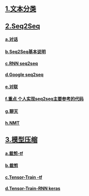 
## [1.文本分类](https://github.com/yully06/text_classification)   
## [2.Seq2Seq]() 
#### [a.对话](https://github.com/Sunsapience/tf_seq2seq_chatbot)   
#### [b.Seq2Seq基本说明](https://github.com/Sunsapience/Seq2seq-tutorials)  
#### [c.RNN seq2seq](https://github.com/Sunsapience/RNN-for-Seq2Seq)  
#### [d.Google seq2seq](https://github.com/Sunsapience/Google-seq2seq)  
#### [e.对联](https://github.com/Sunsapience/seq2seq-couplet)  
#### [f.重点 个人实现seq2seq主要参考的代码](https://github.com/Sunsapience/just_another_seq2seq)  
#### [g.聊天](https://github.com/Sunsapience/chatbot)  
#### [h.NMT](https://github.com/Sunsapience/Tensorflow-Seq2Seq-Tutorial)  
## [3.模型压缩]()    
#### [a.裁剪-tf](https://github.com/Sunsapience/pruning_with_tensorflow)  
#### [b.裁剪](https://github.com/Sunsapience/DeepCompression)  
#### [c.Tensor-Train -tf](https://github.com/Sunsapience/Tensor-RNN) 
#### [d.Tensor-Train-RNN keras](https://github.com/Sunsapience/TT_RNN)  


